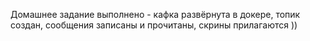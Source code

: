 Домашнее задание выполнено - кафка развёрнута в докере, топик создан, сообщения записаны и прочитаны, скрины прилагаются ))